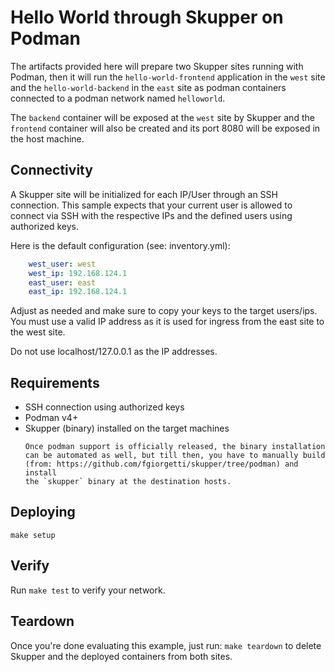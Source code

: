 # Hello World through Skupper on Podman

The artifacts provided here will prepare two Skupper sites running with Podman,
then it will run the `hello-world-frontend` application in the `west` site and
the `hello-world-backend` in the `east` site as podman containers connected to
a podman network named `helloworld`.

The `backend` container will be exposed at the `west` site by Skupper and the
`frontend` container will also be created and its port 8080 will be exposed in
the host machine.

## Connectivity

A Skupper site will be initialized for each IP/User through an SSH connection.
This sample expects that your current user is allowed to connect via SSH
with the respective IPs and the defined users using authorized keys.

Here is the default configuration (see: inventory.yml):

```yaml
    west_user: west
    west_ip: 192.168.124.1
    east_user: east
    east_ip: 192.168.124.1
```

Adjust as needed and make sure to copy your keys to the target users/ips.
You must use a valid IP address as it is used for ingress from the east site
to the west site.

Do not use localhost/127.0.0.1 as the IP addresses.

## Requirements

* SSH connection using authorized keys
* Podman v4+
* Skupper (binary) installed on the target machines
    ```
    Once podman support is officially released, the binary installation
    can be automated as well, but till then, you have to manually build
    (from: https://github.com/fgiorgetti/skupper/tree/podman) and install
    the `skupper` binary at the destination hosts.
    ```

## Deploying

```
make setup
```

## Verify

Run `make test` to verify your network.

## Teardown

Once you're done evaluating this example, just run: `make teardown` to
delete Skupper and the deployed containers from both sites.
